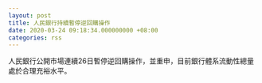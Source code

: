 ```yaml
---
layout: post
title: 人民銀行持續暫停逆回購操作
date: 2020-03-24 09:18:34.000000000 +08:00
categories: rss
---
```


人民銀行公開市場連續26日暫停逆回購操作，並重申，目前銀行體系流動性總量處於合理充裕水平。
